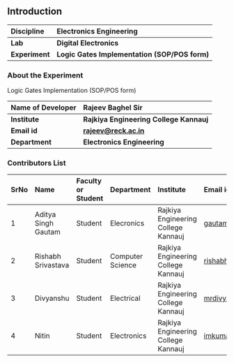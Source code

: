 ## Introduction


<b>Discipline | <b>Electronics Engineering
:--|:--|
<b> Lab | <b>  Digital Electronics
<b> Experiment|     <b> Logic Gates Implementation (SOP/POS form)

### About the Experiment 

 Logic Gates Implementation (SOP/POS form)


<b>Name of Developer | <b> Rajeev Baghel Sir 
:--|:--|
<b> Institute | <b>  Rajkiya Engineering College Kannauj
<b> Email id   |<b> rajeev@reck.ac.in 
<b> Department | <b> Electronics Engineering

### Contributors List

SrNo | Name | Faculty or Student | Department| Institute | Email id
:--|:--|:--|:--|:--|:--|
1 | Aditya Singh Gautam |  Student | Elecronics | Rajkiya Engineering College Kannauj | gautamaditya122333@gmail.com
2 | Rishabh Srivastava | Student | Computer Science | Rajkiya Engineering College Kannauj| rishabhsrivastava796@gmail.com
3 | Divyanshu | Student | Electrical | Rajkiya Engineering College Kannauj| mrdivyanshu994@gmail.com
4 | Nitin | Student | Electronics | Rajkiya Engineering College Kannauj| imkumar8848@gmail.com
